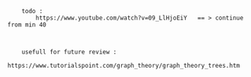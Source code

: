 		todo :
			https://www.youtube.com/watch?v=09_LlHjoEiY   == > continue from min 40



		usefull for future review :
			https://www.tutorialspoint.com/graph_theory/graph_theory_trees.htm		
